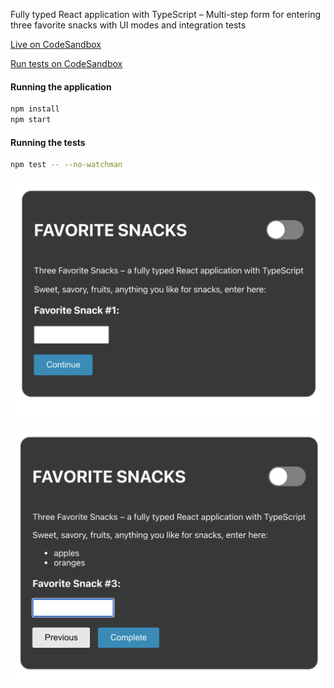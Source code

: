 Fully typed React application with TypeScript – Multi-step form for entering three favorite snacks with UI modes and integration tests

[Live on CodeSandbox](https://codesandbox.io/s/github/evefonwu/react-ts-snacks)

[Run tests on CodeSandbox](https://codesandbox.io/s/github/evefonwu/react-ts-snacks?file=/src/components/App.test.tsx)

#### Running the application

```bash
npm install
npm start
```

#### Running the tests

```bash
npm test -- --no-watchman
```

![react-ts UI start](./react-ts-start.png)

![react-ts UI in-progress](./react-ts-progress.png)
